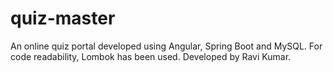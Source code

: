 # quiz-master
An online quiz portal developed using Angular, Spring Boot and MySQL.
For code readability, Lombok has been used.
Developed by Ravi Kumar.
